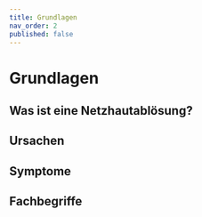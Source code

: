 ```yaml
---
title: Grundlagen
nav_order: 2
published: false
---
```


# Grundlagen

## Was ist eine Netzhautablösung?

## Ursachen

## Symptome

## Fachbegriffe 
